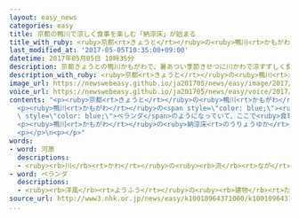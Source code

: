 ```yaml
---
layout: easy_news
categories: easy
title: 京都の鴨川で涼しく食事を楽しむ「納涼床」が始まる
title_with_ruby: <ruby>京都<rt>きょうと</rt></ruby>の<ruby>鴨川<rt>かもがわ</rt></ruby>で<ruby>涼<rt>すず</rt></ruby>しく<ruby>食事<rt>しょくじ</rt></ruby>を<ruby>楽<rt>たの</rt></ruby>しむ「<ruby>納涼床<rt>のうりょうゆか</rt></ruby>」が<ruby>始<rt>はじ</rt></ruby>まる
last_modified_at: '2017-05-05T10:35:00+09:00'
datetime: 2017年05月05日 10時35分
description: 京都きょうとの鴨川かもがわで、暑あつい季節きせつに川かわで涼すずしく食事しょくじや酒さけを楽たのしむ「納涼床のうりょうゆか」が５月がつから始はじまりました。
description_with_ruby: <ruby>京都<rt>きょうと</rt></ruby>の<ruby>鴨川<rt>かもがわ</rt></ruby>で、<ruby>暑<rt>あつ</rt></ruby>い<ruby>季節<rt>きせつ</rt></ruby>に<ruby>川<rt>かわ</rt></ruby>で<ruby>涼<rt>すず</rt></ruby>しく<ruby>食事<rt>しょくじ</rt></ruby>や<ruby>酒<rt>さけ</rt></ruby>を<ruby>楽<rt>たの</rt></ruby>しむ「<ruby>納涼床<rt>のうりょうゆか</rt></ruby>」が５<ruby>月<rt>がつ</rt></ruby>から<ruby>始<rt>はじ</rt></ruby>まりました。
image_url: https://newswebeasy.github.io/ja201705/news/easy/image/2017/05/05/k10010964371000.jpg
voice_url: https://newswebeasy.github.io/ja201705/news/easy/voice/2017/05/05/k10010964371000.mp3
contents: "<p><ruby>京都<rt>きょうと</rt></ruby>の<ruby>鴨川<rt>かもがわ</rt></ruby>で、<ruby>暑<rt>あつ</rt></ruby>い<ruby>季節<rt>きせつ</rt></ruby>に<ruby>川<rt>かわ</rt></ruby>で<ruby>涼<rt>すず</rt></ruby>しく<ruby>食事<rt>しょくじ</rt></ruby>やお<ruby>酒<rt>さけ</rt></ruby>を<ruby>楽<rt>たの</rt></ruby>しむ「<ruby>納涼床<rt>のうりょうゆか</rt></ruby>」が５<ruby>月<rt>がつ</rt></ruby>から<ruby>始<rt>はじ</rt></ruby>まりました。</p>\n\
  <p><ruby>鴨川<rt>かもがわ</rt></ruby>の<span style=\"color: blue;\"><ruby>河原<rt>かわら</rt></ruby></span>には、<ruby>日本料理<rt>にほんりょうり</rt></ruby>の<ruby>店<rt>みせ</rt></ruby>やレストランなどがつくった「<ruby>床<rt>ゆか</rt></ruby>」が１００ぐらい<ruby>並<rt>なら</rt></ruby>んでいます。<ruby>床<rt>ゆか</rt></ruby>は<span\
  \ style=\"color: blue;\">ベランダ</span>のようになっていて、ここで<ruby>食事<rt>しょくじ</rt></ruby>などができます。<ruby>客<rt>きゃく</rt></ruby>は、<ruby>着物<rt>きもの</rt></ruby>を<ruby>着<rt>き</rt></ruby>た<ruby>芸妓<rt>げいこ</rt></ruby>や<ruby>舞妓<rt>まいこ</rt></ruby>にお<ruby>酒<rt>さけ</rt></ruby>を<ruby>入<rt>い</rt></ruby>れてもらって、<ruby>食事<rt>しょくじ</rt></ruby>などを<ruby>楽<rt>たの</rt></ruby>しんでいました。</p>\n\
  <p><ruby>鴨川<rt>かもがわ</rt></ruby>の<ruby>納涼床<rt>のうりょうゆか</rt></ruby>は９<ruby>月<rt>がつ</rt></ruby>３０<ruby>日<rt>にち</rt></ruby>までです。</p>\n\
  <p></p>\n<p></p>"
words:
- word: 河原
  descriptions:
  - <ruby><rb>川</rb><rt>かわ</rt></ruby>の<ruby><rb>流</rb><rt>なが</rt></ruby>れのすぐそばの、<ruby><rb>砂</rb><rt>すな</rt></ruby>や<ruby><rb>石</rb><rt>いし</rt></ruby>の<ruby><rb>多</rb><rt>おお</rt></ruby>い<ruby><rb>所</rb><rt>ところ</rt></ruby>。
- word: ベランダ
  descriptions:
  - <ruby><rb>洋風</rb><rt>ようふう</rt></ruby>の<ruby><rb>建物</rb><rt>たてもの</rt></ruby>から<ruby><rb>張</rb><rt>は</rt></ruby>り<ruby><rb>出</rb><rt>だ</rt></ruby>した、ひさしのあるえんがわ。
source_url: http://www3.nhk.or.jp/news/easy/k10010964371000/k10010964371000.html
...
```

